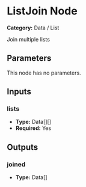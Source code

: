 
# ListJoin Node

**Category:** Data / List

Join multiple lists

## Parameters

This node has no parameters.

## Inputs


### lists
- **Type:** Data[][]
- **Required:** Yes



## Outputs


### joined
- **Type:** Data[]




